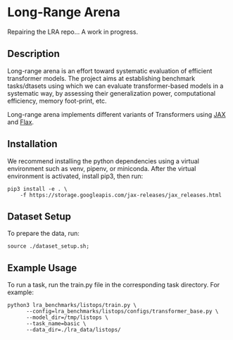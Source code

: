 # Long-Range Arena

Repairing the LRA repo... A work in progress.

## Description

Long-range arena is an effort toward systematic evaluation of efficient
transformer models. The project aims at establishing benchmark tasks/dtasets
using which we can evaluate transformer-based models in a systematic way, by
assessing their generalization power, computational efficiency, memory
foot-print, etc.

Long-range arena implements different variants of Transformers using 
[JAX](https://github.com/google/jax) and [Flax](https://github.com/google/flax).

## Installation

We recommend installing the python dependencies using a virtual environment such as venv, pipenv, or miniconda.
After the virtual environment is activated, install pip3, then run: 
```
pip3 install -e . \
    -f https://storage.googleapis.com/jax-releases/jax_releases.html 
```

## Dataset Setup

To prepare the data, run:

```
source ./dataset_setup.sh;
```

## Example Usage

To run a task, run the train.py file in the corresponding task directory.
For example:

```
python3 lra_benchmarks/listops/train.py \
      --config=lra_benchmarks/listops/configs/transformer_base.py \
      --model_dir=/tmp/listops \
      --task_name=basic \
      --data_dir=./lra_data/listops/
```
